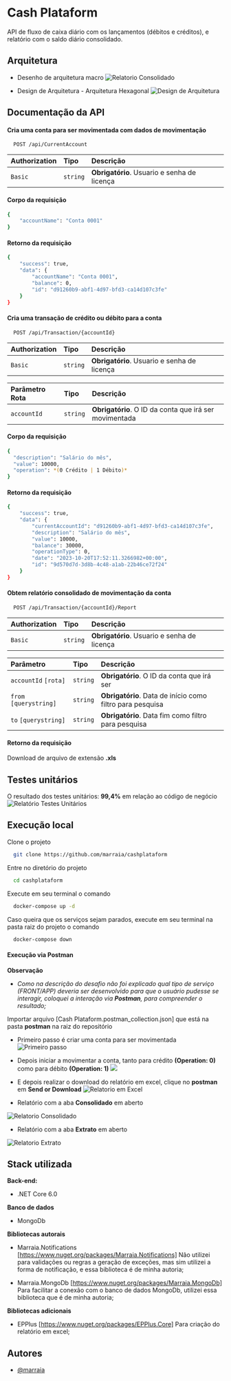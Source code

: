 
# Cash Plataform 

API de fluxo de caixa diário com os lançamentos (débitos e créditos), e relatório com o saldo diário consolidado.


## Arquitetura

* Desenho de arquitetura macro
![Relatorio Consolidado](https://marraiarolha.blob.core.windows.net/images/currentaccount6.png)

* Design de Arquitetura - Arquitetura Hexagonal
![Design de Arquitetura](https://marraiarolha.blob.core.windows.net/images/currentaccount7.png)
## Documentação da API

#### Cria uma conta para ser movimentada com dados de movimentação

```http
  POST /api/CurrentAccount
```

| Authorization   | Tipo       | Descrição                           |
| :---------- | :--------- | :---------------------------------- |
| `Basic` | `string` | **Obrigatório**. Usuario e senha de licença |

#### Corpo da requisição
```bash
{
    "accountName": "Conta 0001"
}
```

#### Retorno da requisição
```bash
{
    "success": true,
    "data": {
        "accountName": "Conta 0001",
        "balance": 0,
        "id": "d91260b9-abf1-4d97-bfd3-ca14d107c3fe"
    }
}
```


#### Cria uma transação de crédito ou débito para a conta

```http
  POST /api/Transaction/{accountId}
```
| Authorization   | Tipo       | Descrição                           |
| :---------- | :--------- | :---------------------------------- |
| `Basic` | `string` | **Obrigatório**. Usuario e senha de licença |

| Parâmetro Rota  | Tipo       | Descrição                                   |
| :---------- | :--------- | :------------------------------------------ |
| `accountId`      | `string` | **Obrigatório**. O ID da conta que irá ser movimentada |

#### Corpo da requisição
```bash
{
  "description": "Salário do mês",
  "value": 10000,
  "operation": *(0 Crédito | 1 Débito)*
}
```

#### Retorno da requisição
```bash
{
    "success": true,
    "data": {
        "currentAccountId": "d91260b9-abf1-4d97-bfd3-ca14d107c3fe",
        "description": "Salário do mês",
        "value": 10000,
        "balance": 30000,
        "operationType": 0,
        "date": "2023-10-20T17:52:11.3266982+00:00",
        "id": "9d570d7d-3d8b-4c48-a1ab-22b46ce72f24"
    }
}
```
#### Obtem relatório consolidado de movimentação da conta
```http
  POST /api/Transaction/{accountId}/Report
```
| Authorization   | Tipo       | Descrição                           |
| :---------- | :--------- | :---------------------------------- |
| `Basic` | `string` | **Obrigatório**. Usuario e senha de licença |

| Parâmetro  | Tipo       | Descrição                                   |
| :---------- | :--------- | :------------------------------------------ |
| `accountId` `[rota]`      | `string` | **Obrigatório**. O ID da conta que irá ser 
| `from` `[querystring]`      | `string` | **Obrigatório**. Data de início como filtro para pesquisa 
| `to` `[querystring]`      | `string` | **Obrigatório**. Data fim como filtro para pesquisa |

#### Retorno da requisição
Download de arquivo de extensão **.xls**

## Testes unitários
O resultado dos testes unitários: **99,4%** em relação ao código de negócio
![Relatório Testes Unitários](https://marraiarolha.blob.core.windows.net/images/currentaccount8.png)


## Execução local


Clone o projeto

```bash
  git clone https://github.com/marraia/cashplataform
```

Entre no diretório do projeto

```bash
  cd cashplataform
```

Execute em seu terminal o comando

```bash
  docker-compose up -d
```

Caso queira que os serviços sejam parados, execute em seu terminal na pasta raiz do projeto o comando
```bash
  docker-compose down
```

#### Execução via Postman
**Observação**
* *Como na descrição do desafio não foi explicado qual tipo de serviço (FRONT/APP) deveria ser desenvolvido para que o usuário pudesse se interagir, coloquei a interação via **Postman**, para compreender o resultado;*

Importar arquivo [Cash Plataform.postman_collection.json] que está na pasta **postman** na raiz do repositório

* Primeiro passo é criar uma conta para ser movimentada
![Primeiro passo](https://marraiarolha.blob.core.windows.net/images/currentaccount.png)

* Depois iniciar a movimentar a conta, tanto para crédito **(Operation: 0)** como para débito **(Operation: 1)**
![](https://marraiarolha.blob.core.windows.net/images/currentaccount2.png)

* E depois realizar o download do relatório em excel, clique no **postman** em **Send or Download**
![Relatorio em Excel](https://marraiarolha.blob.core.windows.net/images/currentaccount3.png)

* Relatório com a aba **Consolidado** em aberto  

![Relatorio Consolidado](https://marraiarolha.blob.core.windows.net/images/currentaccount4.png)

* Relatório com a aba **Extrato** em aberto  

![Relatorio Extrato](https://marraiarolha.blob.core.windows.net/images/currentaccount5.png)


## Stack utilizada

**Back-end:** 
* .NET Core 6.0

**Banco de dados**
* MongoDb


**Bibliotecas autorais** 
* Marraia.Notifications [https://www.nuget.org/packages/Marraia.Notifications]
Não utilizei para validações ou regras a geração de exceções, mas sim utilizei a forma de notificação, e essa biblioteca é de minha autoria;

* Marraia.MongoDb [https://www.nuget.org/packages/Marraia.MongoDb]
Para facilitar a conexão com o banco de dados MongoDb, utilizei essa biblioteca que é de minha autoria;

**Bibliotecas adicionais** 

* EPPlus [https://www.nuget.org/packages/EPPlus.Core]
Para criação do relatório em excel;
## Autores

- [@marraia](https://github.com/marraia)

